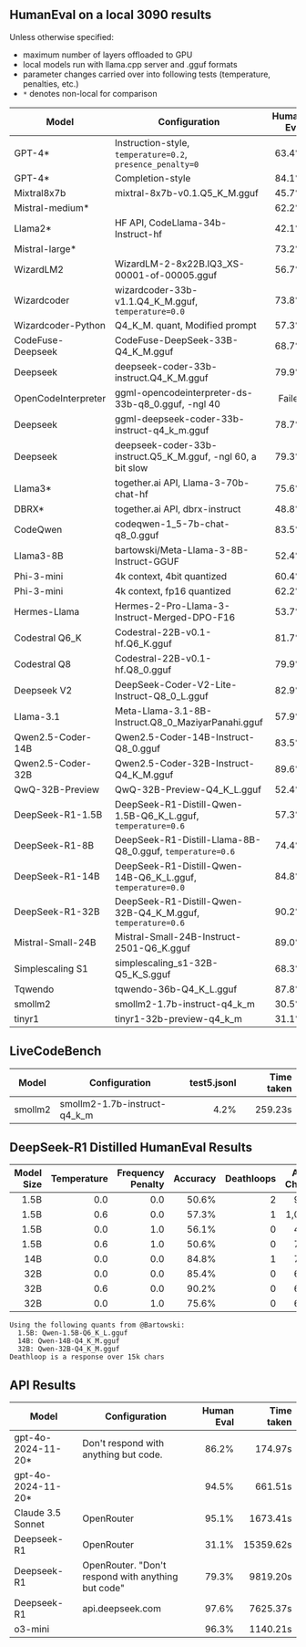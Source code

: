 ## HumanEval on a local 3090 results

Unless otherwise specified:
- maximum number of layers offloaded to GPU
- local models run with llama.cpp server and .gguf formats
- parameter changes carried over into following tests (temperature, penalties, etc.)
- `*` denotes non-local for comparison

| Model               | Configuration                                                  |  Human Eval | Time taken |
|---------------------|----------------------------------------------------------------| -----------:|-----------:|
| GPT-4*              | Instruction-style, `temperature=0.2`, `presence_penalty=0`     |      63.4%  |            |
| GPT-4*              | Completion-style                                               |      84.1%  |            |
| Mixtral8x7b         | mixtral-8x7b-v0.1.Q5_K_M.gguf                                  |      45.7%  |            |
| Mistral-medium*     |                                                                |      62.2%  |            |
| Llama2*             | HF API, CodeLlama-34b-Instruct-hf                              |      42.1%  |            |
| Mistral-large*      |                                                                |      73.2%  |            |
| WizardLM2           | WizardLM-2-8x22B.IQ3_XS-00001-of-00005.gguf                    |      56.7%  |            |
| Wizardcoder         | wizardcoder-33b-v1.1.Q4_K_M.gguf, `temperature=0.0`            |      73.8%  |            |
| Wizardcoder-Python  | Q4_K_M. quant, Modified prompt                                 |      57.3%  |            |
| CodeFuse-Deepseek   | CodeFuse-DeepSeek-33B-Q4_K_M.gguf                              |      68.7%  |            |
| Deepseek            | deepseek-coder-33b-instruct.Q4_K_M.gguf                        |      79.9%  |            |
| OpenCodeInterpreter | ggml-opencodeinterpreter-ds-33b-q8_0.gguf, -ngl 40             |     Failed  |            |
| Deepseek            | ggml-deepseek-coder-33b-instruct-q4_k_m.gguf                   |      78.7%  |            |
| Deepseek            | deepseek-coder-33b-instruct.Q5_K_M.gguf, -ngl 60, a bit slow   |      79.3%  |            |
| Llama3*             | together.ai API, Llama-3-70b-chat-hf                           |      75.6%  |            |
| DBRX*               | together.ai API, dbrx-instruct                                 |      48.8%  |            |
| CodeQwen            | codeqwen-1_5-7b-chat-q8_0.gguf                                 |      83.5%  |            |
| Llama3-8B           | bartowski/Meta-Llama-3-8B-Instruct-GGUF                        |      52.4%  |            |
| Phi-3-mini          | 4k context, 4bit quantized                                     |      60.4%  |            |
| Phi-3-mini          | 4k context, fp16 quantized                                     |      62.2%  |            |
| Hermes-Llama        | Hermes-2-Pro-Llama-3-Instruct-Merged-DPO-F16                   |      53.7%  |            |
| Codestral Q6_K      | Codestral-22B-v0.1-hf.Q6_K.gguf                                |      81.7%  |    812.53s |
| Codestral Q8        | Codestral-22B-v0.1-hf.Q8_0.gguf                                |      79.9%  |   2918.51s |
| Deepseek V2         | DeepSeek-Coder-V2-Lite-Instruct-Q8_0_L.gguf                    |      82.9%  |    378.86s |
| Llama-3.1           | Meta-Llama-3.1-8B-Instruct.Q8_0_MaziyarPanahi.gguf             |      57.9%  |    304.09s |
| Qwen2.5-Coder-14B   | Qwen2.5-Coder-14B-Instruct-Q8_0.gguf                           |      83.5%  |    409.90s |
| Qwen2.5-Coder-32B   | Qwen2.5-Coder-32B-Instruct-Q4_K_M.gguf                         |      89.6%  |    375.33s |
| QwQ-32B-Preview     | QwQ-32B-Preview-Q4_K_L.gguf                                    |      52.4%  |  11660.46s |
| DeepSeek-R1-1.5B    | DeepSeek-R1-Distill-Qwen-1.5B-Q6_K_L.gguf, `temperature=0.6`   |      57.3%  |   4154.71s |
| DeepSeek-R1-8B      | DeepSeek-R1-Distill-Llama-8B-Q8_0.gguf, `temperature=0.6`      |      74.4%  |   8836.76s |
| DeepSeek-R1-14B     | DeepSeek-R1-Distill-Qwen-14B-Q6_K_L.gguf, `temperature=0.0`    |      84.8%  |  10444.61s |
| DeepSeek-R1-32B     | DeepSeek-R1-Distill-Qwen-32B-Q4_K_M.gguf, `temperature=0.6`    |      90.2%  |  12861.13s |
| Mistral-Small-24B   | Mistral-Small-24B-Instruct-2501-Q6_K.gguf                      |      89.0%  |   2365.32s |
| Simplescaling S1    | simplescaling_s1-32B-Q5_K_S.gguf                               |      68.3%  |   1140.21s |
| Tqwendo             | tqwendo-36b-Q4_K_L.gguf                                        |      87.8%  |   1916.67s |
| smollm2             | smollm2-1.7b-instruct-q4_k_m                                   |      30.5%  |    203.09s |
| tinyr1              | tinyr1-32b-preview-q4_k_m                                      |      31.1%  |   4992.37s |

## LiveCodeBench

| Model               | Configuration                                                  | test5.jsonl | Time taken |
|---------------------|----------------------------------------------------------------|------------:|-----------:|
| smollm2             | smollm2-1.7b-instruct-q4_k_m                                   |       4.2%  |    259.23s |

## DeepSeek-R1 Distilled HumanEval Results

| Model Size | Temperature | Frequency Penalty | Accuracy  | Deathloops | Avg. Chars | Speed (s) |
|-----------:|------------:|------------------:|----------:|-----------:|-----------:|-----------:|
| 1.5B       | 0.0         | 0.0               | 50.6%     | 2          | 946        |  4,442    |
| 1.5B       | 0.6         | 0.0               | 57.3%     | 1          | 1,003      |  4,155    |
| 1.5B       | 0.0         | 1.0               | 56.1%     | 0          | 417        |  5,501    |
| 1.5B       | 0.6         | 1.0               | 50.6%     | 0          | 792        |  4,828    |
| 14B        | 0.0         | 0.0               | 84.8%     | 1          | 759        |  10,445   |
| 32B        | 0.0         | 0.0               | 85.4%     | 0          | 603        |  15,655   |
| 32B        | 0.6         | 0.0               | 90.2%     | 0          | 698        |  12,861   |
| 32B        | 0.0         | 1.0               | 75.6%     | 0          | 645        |  17,182   |

```
Using the following quants from @Bartowski:
  1.5B: Qwen-1.5B-Q6_K_L.gguf
  14B: Qwen-14B-Q4_K_M.gguf
  32B: Qwen-32B-Q4_K_M.gguf
Deathloop is a response over 15k chars
```

## API Results

| Model              | Configuration                                                  | Human Eval | Time taken |
|--------------------|----------------------------------------------------------------|-----------:|-----------:|
| gpt-4o-2024-11-20* | Don't respond with anything but code.                          |     86.2%  |    174.97s |
| gpt-4o-2024-11-20* |                                                                |     94.5%  |    661.51s |
| Claude 3.5 Sonnet  | OpenRouter                                                     |     95.1%  |   1673.41s |
| Deepseek-R1        | OpenRouter                                                     |     31.1%  |  15359.62s |
| Deepseek-R1        | OpenRouter. "Don't respond with anything but code"             |     79.3%  |   9819.20s |
| Deepseek-R1        | api.deepseek.com                                               |     97.6%  |   7625.37s |
| o3-mini            |                                                                |     96.3%  |   1140.21s |
